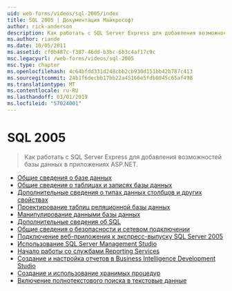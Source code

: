 ```yaml
---
uid: web-forms/videos/sql-2005/index
title: SQL 2005 | Документация Майкрософт
author: rick-anderson
description: Как работать с SQL Server Express для добавления возможностей базы данных в приложениях ASP.NET.
ms.author: riande
ms.date: 10/05/2011
ms.assetid: cf0b487c-f387-46dd-b3bc-6b3c4af17c9c
msc.legacyurl: /web-forms/videos/sql-2005
msc.type: chapter
ms.openlocfilehash: 4c64bfdd331d248cbb2cb930d151bb42b787c413
ms.sourcegitcommit: 24b1f6decbb17bb22a45166e5fdb0845c65af498
ms.translationtype: MT
ms.contentlocale: ru-RU
ms.lasthandoff: 03/01/2019
ms.locfileid: "57024001"
---
```

<a name="sql-2005"></a>SQL 2005
====================
> Как работать с SQL Server Express для добавления возможностей базы данных в приложениях ASP.NET.


- [Общие сведения о базе данных](what-is-a-database.md)
- [Общие сведения о таблицах и записях базы данных](understanding-database-tables-and-records.md)
- [Дополнительные сведения о типах данных столбцов и других свойствах](more-about-column-data-types-and-other-properties.md)
- [Проектирование таблиц реляционной базы данных](designing-relational-database-tables.md)
- [Манипулирование данными базы данных](manipulating-database-data.md)
- [Дополнительные сведения об SQL](more-structured-query-language.md)
- [Общие сведения о безопасности и сетевом подключении](understanding-security-and-network-connectivity.md)
- [Подключение веб-приложения к экспресс-выпуску SQL Server 2005](connecting-your-web-application-to-sql-server-2005-express-edition.md)
- [Использование SQL Server Management Studio](using-sql-server-management-studio.md)
- [Начало работы со службами Reporting Services](getting-started-with-reporting-services.md)
- [Создание и настройка отчетов в Business Intelligence Development Studio](building-and-customizing-reports-in-business-intelligence-development-studio.md)
- [Создание и использование хранимых процедур](creating-and-using-stored-procedures.md)
- [Включение полнотекстового поиска в текстовые данные](enabling-full-text-search-in-your-text-data.md)
